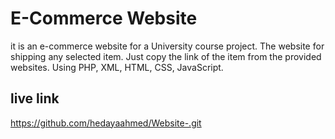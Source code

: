 # E-Commerce Website
it is an e-commerce website for a University course project. The website for shipping any selected item. Just copy the link of the item from the provided websites. Using PHP, XML, HTML, CSS, JavaScript.

## live link
https://github.com/hedayaahmed/Website-.git
